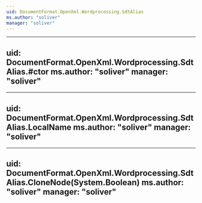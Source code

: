 ```yaml
---
uid: DocumentFormat.OpenXml.Wordprocessing.SdtAlias
ms.author: "soliver"
manager: "soliver"
---
```


---
uid: DocumentFormat.OpenXml.Wordprocessing.SdtAlias.#ctor
ms.author: "soliver"
manager: "soliver"
---

---
uid: DocumentFormat.OpenXml.Wordprocessing.SdtAlias.LocalName
ms.author: "soliver"
manager: "soliver"
---

---
uid: DocumentFormat.OpenXml.Wordprocessing.SdtAlias.CloneNode(System.Boolean)
ms.author: "soliver"
manager: "soliver"
---
